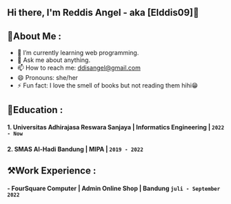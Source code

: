 ## Hi there, I'm Reddis Angel - aka [Elddis09]👋

## 🌸About Me :
- 🌱 I’m currently learning web programming.
- 💬 Ask me about anything.
- 📫 How to reach me: 
  ddisangel@gmail.com
- 😄 Pronouns: she/her
- ⚡ Fun fact: I love the smell of books but not reading them hihi😁

## 🏫Education :
#### 1. Universitas Adhirajasa Reswara Sanjaya | Informatics Engineering | `2022 - Now`
#### 2. SMAS Al-Hadi Bandung | MIPA | `2019 - 2022`

## ⚒️Work Experience :
#### - FourSquare Computer | Admin Online Shop | Bandung `juli - September 2022`
